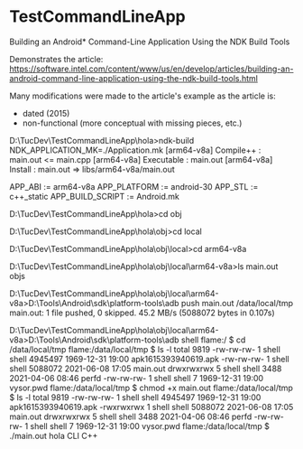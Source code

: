 # TestCommandLineApp
 Building an Android* Command-Line Application Using the NDK Build Tools

Demonstrates the article:
https://software.intel.com/content/www/us/en/develop/articles/building-an-android-command-line-application-using-the-ndk-build-tools.html

Many modifications were made to the article's example as the article is:
- dated (2015)
- non-functional (more conceptual with missing pieces, etc.)

D:\TucDev\TestCommandLineApp\hola>ndk-build NDK_APPLICATION_MK=./Application.mk
[arm64-v8a] Compile++      : main.out <= main.cpp
[arm64-v8a] Executable     : main.out
[arm64-v8a] Install        : main.out => libs/arm64-v8a/main.out
 
APP_ABI := arm64-v8a
APP_PLATFORM := android-30
APP_STL := c++_static
APP_BUILD_SCRIPT := Android.mk
 
D:\TucDev\TestCommandLineApp\hola>cd obj
 
D:\TucDev\TestCommandLineApp\hola\obj>cd local
 
D:\TucDev\TestCommandLineApp\hola\obj\local>cd arm64-v8a
 
D:\TucDev\TestCommandLineApp\hola\obj\local\arm64-v8a>ls
main.out  objs
 
D:\TucDev\TestCommandLineApp\hola\obj\local\arm64-v8a>D:\Tools\Android\sdk\platform-tools\adb push main.out /data/local/tmp
main.out: 1 file pushed, 0 skipped. 45.2 MB/s (5088072 bytes in 0.107s)
 
D:\TucDev\TestCommandLineApp\hola\obj\local\arm64-v8a>D:\Tools\Android\sdk\platform-tools\adb shell
flame:/ $ cd /data/local/tmp
flame:/data/local/tmp $ ls -l
total 9819
-rw-rw-rw- 1 shell shell 4945497 1969-12-31 19:00 apk1615393940619.apk
-rw-rw-rw- 1 shell shell 5088072 2021-06-08 17:05 main.out
drwxrwxrwx 5 shell shell    3488 2021-04-06 08:46 perfd
-rw-rw-rw- 1 shell shell       7 1969-12-31 19:00 vysor.pwd
flame:/data/local/tmp $ chmod +x main.out
flame:/data/local/tmp $ ls -l
total 9819
-rw-rw-rw- 1 shell shell 4945497 1969-12-31 19:00 apk1615393940619.apk
-rwxrwxrwx 1 shell shell 5088072 2021-06-08 17:05 main.out
drwxrwxrwx 5 shell shell    3488 2021-04-06 08:46 perfd
-rw-rw-rw- 1 shell shell       7 1969-12-31 19:00 vysor.pwd
flame:/data/local/tmp $ ./main.out
hola CLI C++
